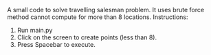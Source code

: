 A small code to solve travelling salesman problem. It uses brute force method cannot compute for more than 8 locations.
Instructions:
1. Run main.py
2. Click on the screen to create points (less than 8).
3. Press Spacebar to execute.
